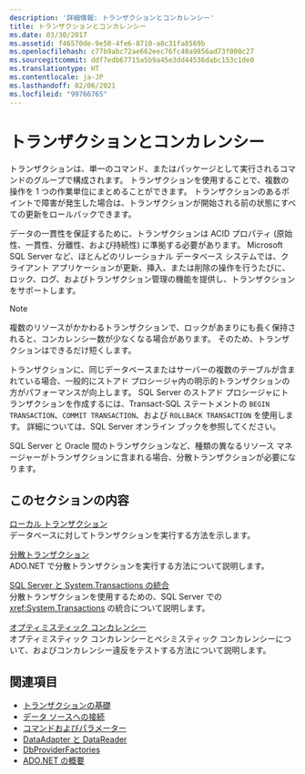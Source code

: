```yaml
---
description: '詳細情報: トランザクションとコンカレンシー'
title: トランザクションとコンカレンシー
ms.date: 03/30/2017
ms.assetid: f46570de-9e50-4fe6-8710-a8c31fa8569b
ms.openlocfilehash: c77b9abc72ae662eec76fc40a9856ad73f000c27
ms.sourcegitcommit: ddf7edb67715a5b9a45e3dd44536dabc153c1de0
ms.translationtype: HT
ms.contentlocale: ja-JP
ms.lasthandoff: 02/06/2021
ms.locfileid: "99766765"
---
```

# <a name="transactions-and-concurrency"></a>トランザクションとコンカレンシー

トランザクションは、単一のコマンド、またはパッケージとして実行されるコマンドのグループで構成されます。 トランザクションを使用することで、複数の操作を 1 つの作業単位にまとめることができます。 トランザクションのあるポイントで障害が発生した場合は、トランザクションが開始される前の状態にすべての更新をロールバックできます。  
  
 データの一貫性を保証するために、トランザクションは ACID プロパティ (原始性、一貫性、分離性、および持続性) に準拠する必要があります。 Microsoft SQL Server など、ほとんどのリレーショナル データベース システムでは、クライアント アプリケーションが更新、挿入、または削除の操作を行うたびに、ロック、ログ、およびトランザクション管理の機能を提供し、トランザクションをサポートします。  
  
> [!NOTE]
> 複数のリソースがかかわるトランザクションで、ロックがあまりにも長く保持されると、コンカレンシー数が少なくなる場合があります。 そのため、トランザクションはできるだけ短くします。  
  
 トランザクションに、同じデータベースまたはサーバーの複数のテーブルが含まれている場合、一般的にストアド プロシージャ内の明示的トランザクションの方がパフォーマンスが向上します。 SQL Server のストアド プロシージャにトランザクションを作成するには、Transact-SQL ステートメントの `BEGIN TRANSACTION`、`COMMIT TRANSACTION`、および `ROLLBACK TRANSACTION` を使用します。 詳細については、SQL Server オンライン ブックを参照してください。  
  
 SQL Server と Oracle 間のトランザクションなど、種類の異なるリソース マネージャーがトランザクションに含まれる場合、分散トランザクションが必要になります。  
  
## <a name="in-this-section"></a>このセクションの内容  

 [ローカル トランザクション](local-transactions.md)  
 データベースに対してトランザクションを実行する方法を示します。  
  
 [分散トランザクション](distributed-transactions.md)  
 ADO.NET で分散トランザクションを実行する方法について説明します。  
  
 [SQL Server と System.Transactions の統合](system-transactions-integration-with-sql-server.md)  
 分散トランザクションを使用するための、SQL Server での <xref:System.Transactions> の統合について説明します。  
  
 [オプティミスティック コンカレンシー](optimistic-concurrency.md)  
 オプティミスティック コンカレンシーとペシミスティック コンカレンシーについて、およびコンカレンシー違反をテストする方法について説明します。  
  
## <a name="see-also"></a>関連項目

- [トランザクションの基礎](../transactions/transaction-fundamentals.md)
- [データ ソースへの接続](connecting-to-a-data-source.md)
- [コマンドおよびパラメーター](commands-and-parameters.md)
- [DataAdapter と DataReader](dataadapters-and-datareaders.md)
- [DbProviderFactories](dbproviderfactories.md)
- [ADO.NET の概要](ado-net-overview.md)
